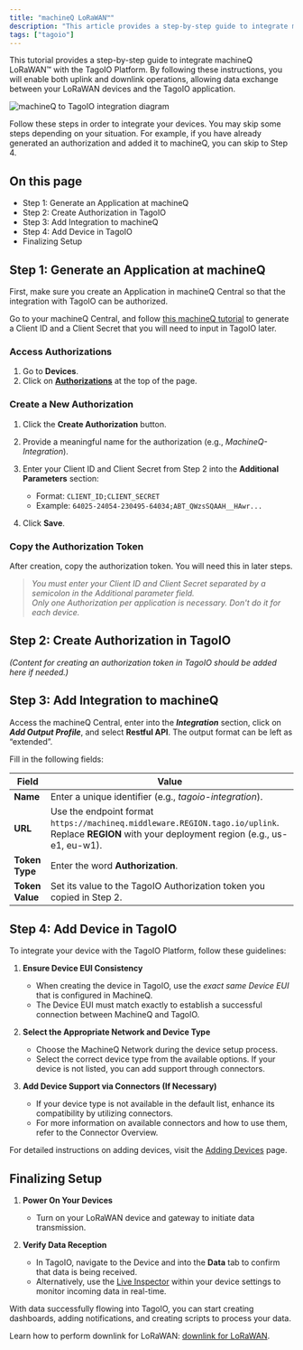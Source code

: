 ```yaml
---
title: "machineQ LoRaWAN™"
description: "This article provides a step-by-step guide to integrate machineQ LoRaWAN™ with the TagoIO platform, enabling uplink and downlink operations between your LoRaWAN devices and the TagoIO application."
tags: ["tagoio"]
---
```


This tutorial provides a step-by-step guide to integrate machineQ LoRaWAN™ with
the TagoIO Platform. By following these instructions, you will enable both
uplink and downlink operations, allowing data exchange between your LoRaWAN
devices and the TagoIO application.

![machineQ to TagoIO integration diagram](/docs_imagem/tagoio/machineq-lorawan-2.png)

Follow these steps in order to integrate your devices. You may skip some steps
depending on your situation. For example, if you have already generated an
authorization and added it to machineQ, you can skip to Step 4.

## On this page

- Step 1: Generate an Application at machineQ
- Step 2: Create Authorization in TagoIO
- Step 3: Add Integration to machineQ
- Step 4: Add Device in TagoIO
- Finalizing Setup

## Step 1: Generate an Application at machineQ

First, make sure you create an Application in machineQ Central so that the
integration with TagoIO can be authorized.

Go to your machineQ Central, and follow
[this machineQ tutorial](https://www.machineq.com/documentation) to generate a
Client ID and a Client Secret that you will need to input in TagoIO later.

### Access Authorizations

1. Go to **Devices**.
2. Click on **[Authorizations](https://admin.tago.io/devices/authorization)** at
   the top of the page.

### Create a New Authorization

1. Click the **Create Authorization** button.
2. Provide a meaningful name for the authorization (e.g.,
   _MachineQ-Integration_).
3. Enter your Client ID and Client Secret from Step 2 into the **Additional
   Parameters** section:
   - Format: `CLIENT_ID;CLIENT_SECRET`
   - Example: `64025-24054-230495-64034;ABT_QWzsSQAAH__HAwr...`

4. Click **Save**.

### Copy the Authorization Token

After creation, copy the authorization token. You will need this in later steps.

> _You must enter your Client ID and Client Secret separated by a semicolon in
> the Additional parameter field._\
> _Only one Authorization per application is necessary. Don't do it for each
> device._

## Step 2: Create Authorization in TagoIO

_(Content for creating an authorization token in TagoIO should be added here if
needed.)_

## Step 3: Add Integration to machineQ

Access the machineQ Central, enter into the **_Integration_** section, click on
**_Add Output Profile_**, and select **Restful API**. The output format can be
left as “extended”.

Fill in the following fields:

| Field           | Value                                                                                                                                             |
| --------------- | ------------------------------------------------------------------------------------------------------------------------------------------------- |
| **Name**        | Enter a unique identifier (e.g., _tagoio-integration_).                                                                                           |
| **URL**         | Use the endpoint format `https://machineq.middleware.REGION.tago.io/uplink`. Replace **REGION** with your deployment region (e.g., us-e1, eu-w1). |
| **Token Type**  | Enter the word **Authorization**.                                                                                                                 |
| **Token Value** | Set its value to the TagoIO Authorization token you copied in Step 2.                                                                             |

## Step 4: Add Device in TagoIO

To integrate your device with the TagoIO Platform, follow these guidelines:

1. **Ensure Device EUI Consistency**
   - When creating the device in TagoIO, use the _exact same Device EUI_ that is
     configured in MachineQ.
   - The Device EUI must match exactly to establish a successful connection
     between MachineQ and TagoIO.

2. **Select the Appropriate Network and Device Type**
   - Choose the MachineQ Network during the device setup process.
   - Select the correct device type from the available options. If your device
     is not listed, you can add support through connectors.

3. **Add Device Support via Connectors (If Necessary)**
   - If your device type is not available in the default list, enhance its
     compatibility by utilizing connectors.
   - For more information on available connectors and how to use them, refer to
     the Connector Overview.

For detailed instructions on adding devices, visit the
[Adding Devices](/docs/tagoio/devices/) page.

## Finalizing Setup

1. **Power On Your Devices**
   - Turn on your LoRaWAN device and gateway to initiate data transmission.

2. **Verify Data Reception**
   - In TagoIO, navigate to the Device and into the **Data** tab to confirm that
     data is being received.
   - Alternatively, use the
     [Live Inspector](/docs/tagoio/devices/live-inspector.md) within your device
     settings to monitor incoming data in real-time.

With data successfully flowing into TagoIO, you can start creating dashboards,
adding notifications, and creating scripts to process your data.

Learn how to perform downlink for LoRaWAN:
[downlink for LoRaWAN](/docs/tagoio/integrations/networks/downlink-for-lorawan.md).
